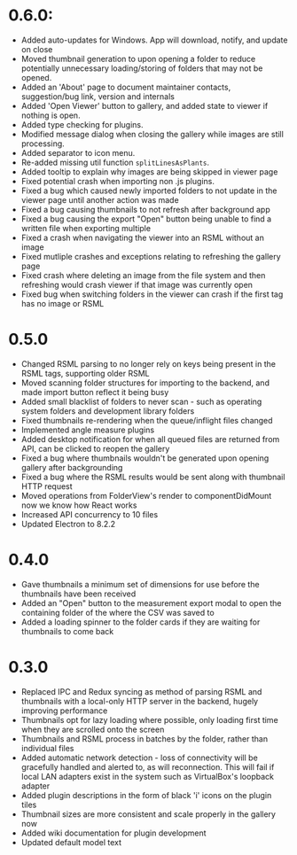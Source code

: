 # 0.6.0:
- Added auto-updates for Windows. App will download, notify, and update on close
- Moved thumbnail generation to upon opening a folder to reduce potentially unnecessary loading/storing of folders that may not be opened.
- Added an 'About' page to document maintainer contacts, suggestion/bug link, version and internals
- Added 'Open Viewer' button to gallery, and added state to viewer if nothing is open.
- Added type checking for plugins.
- Modified message dialog when closing the gallery while images are still processing.
- Added separator to icon menu.
- Re-added missing util function `splitLinesAsPlants`.
- Added tooltip to explain why images are being skipped in viewer page
- Fixed potential crash when importing non .js plugins.
- Fixed a bug which caused newly imported folders to not update in the viewer page until another action was made
- Fixed a bug causing thumbnails to not refresh after background app
- Fixed a bug causing the export "Open" button being unable to find a written file when exporting multiple
- Fixed a crash when navigating the viewer into an RSML without an image
- Fixed mutliple crashes and exceptions relating to refreshing the gallery page
- Fixed crash where deleting an image from the file system and then refreshing would crash viewer if that image was currently open
- Fixed bug when switching folders in the viewer can crash if the first tag has no image or RSML

# 0.5.0

- Changed RSML parsing to no longer rely on keys being present in the RSML tags, supporting older RSML
- Moved scanning folder structures for importing to the backend, and made import button reflect it being busy
- Added small blacklist of folders to never scan - such as operating system folders and development library folders
- Fixed thumbnails re-rendering when the queue/inflight files changed
- Implemented angle measure plugins
- Added desktop notification for when all queued files are returned from API, can be clicked to reopen the gallery
- Fixed a bug where thumbnails wouldn't be generated upon opening gallery after backgrounding
- Fixed a bug where the RSML results would be sent along with thumbnail HTTP request
- Moved operations from FolderView's render to componentDidMount now we know how React works
- Increased API concurrency to 10 files
- Updated Electron to 8.2.2

# 0.4.0

- Gave thumbnails a minimum set of dimensions for use before the thumbnails have been received
- Added an "Open" button to the measurement export modal to open the containing folder of the where the CSV was saved to
- Added a loading spinner to the folder cards if they are waiting for thumbnails to come back

# 0.3.0

- Replaced IPC and Redux syncing as method of parsing RSML and thumbnails with a local-only HTTP server in the backend, hugely improving performance
- Thumbnails opt for lazy loading where possible, only loading first time when they are scrolled onto the screen
- Thumbnails and RSML process in batches by the folder, rather than individual files
- Added automatic network detection - loss of connectivity will be gracefully handled and alerted to, as will reconnection. This will fail if local LAN adapters exist in the system such as VirtualBox's loopback adapter
- Added plugin descriptions in the form of black 'i' icons on the plugin tiles
- Thumbnail sizes are more consistent and scale properly in the gallery now
- Added wiki documentation for plugin development
- Updated default model text
